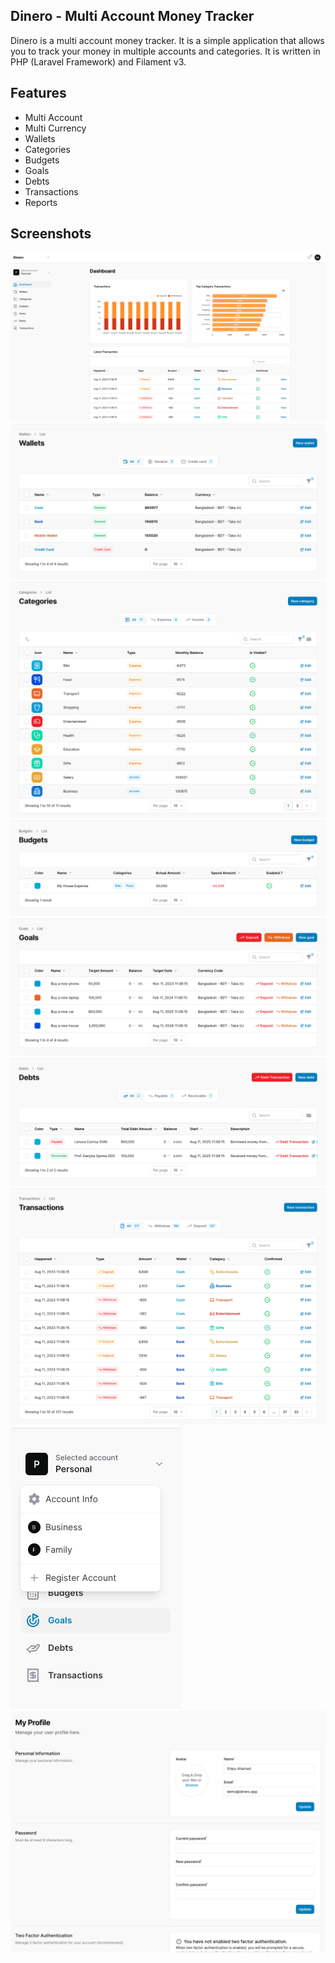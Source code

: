 ## Dinero - Multi Account Money Tracker
Dinero is a multi account money tracker. It is a simple application that allows you to track your money in multiple accounts and categories. It is written in PHP (Laravel Framework) and  Filament v3.

## Features
- Multi Account
- Multi Currency
- Wallets
- Categories
- Budgets
- Goals
- Debts
- Transactions
- Reports

## Screenshots
![Dashboard](screenshots/dinero-dashboard.png)
![Wallets](screenshots/dinero-wallets.png)
![Categories](screenshots/dinero-categories.png)
![Budgets](screenshots/dinero-budgets.png)
![Goals](screenshots/dinero-goals.png)
![Debts](screenshots/dinero-debts.png)
![Transactions](screenshots/dinero-transactions.png)
![Accounts](screenshots/dinero-tenants.png)
![MyProfile](screenshots/dinero-my-profile.png)
